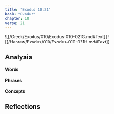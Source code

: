 ```yaml
---
title: "Exodus 10:21"
book: "Exodus"
chapter: 10
verse: 21
---
```

![[/Greek/Exodus/010/Exodus-010-021G.md#Text]]
![[/Hebrew/Exodus/010/Exodus-010-021H.md#Text]]

## Analysis

#### Words

#### Phrases

#### Concepts

## Reflections
